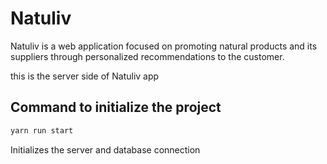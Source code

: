 # Natuliv

Natuliv is a web application focused on promoting natural products and its suppliers through personalized recommendations to the customer.

this is the server side of Natuliv app

## Command to initialize the project

```sh
yarn run start
```

Initializes the server and database connection
